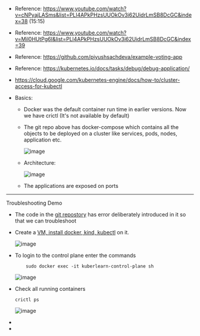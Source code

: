- Reference: https://www.youtube.com/watch?v=cNPyajLASms&list=PLl4APkPHzsUUOkOv3i62UidrLmSB8DcGC&index=38 (15:15)
- Reference: https://www.youtube.com/watch?v=Mil0HUtPg6I&list=PLl4APkPHzsUUOkOv3i62UidrLmSB8DcGC&index=39
- Reference: https://github.com/piyushsachdeva/example-voting-app
- Reference: https://kubernetes.io/docs/tasks/debug/debug-application/
- https://cloud.google.com/kubernetes-engine/docs/how-to/cluster-access-for-kubectl

- Basics:
  - Docker was the default container run time in earlier versions. Now we have crictl (It's not available by default) 

  - The git repo above has docker-compose which contains all the objects to be deployed on a cluster like services, pods, nodes, application etc.
  
     ![image](https://github.com/user-attachments/assets/28afd5a2-2f83-4963-94ec-23dce05db6e9)

  - Architecture:

      ![image](https://github.com/user-attachments/assets/82619438-90f4-4489-940f-98028a653b1b)

  - The applications are exposed on ports     

---------------------------------------
Troubleshooting Demo
- The code in the [git repostory](https://github.com/piyushsachdeva/example-voting-app) has error deliberately introduced in it so that we can troubleshoot

- Create a [VM, install docker, kind, kubectl](https://github.com/Ajit1279/GCP_Learning/blob/main/Docker_K8S/K8S/KindClusters.md) on it.

    ![image](https://github.com/user-attachments/assets/1a06e8a3-3720-48be-946a-e2b107d0dde0)

- To login to the control plane enter the commands

          sudo docker exec -it kuberlearn-control-plane sh
  
    ![image](https://github.com/user-attachments/assets/5eb53c04-f80f-428a-a4aa-a44821821edd)

- Check all running containers

      crictl ps

    ![image](https://github.com/user-attachments/assets/5b605e3c-d133-4029-8a10-a7baadd457aa)

- 
        
          
-  
